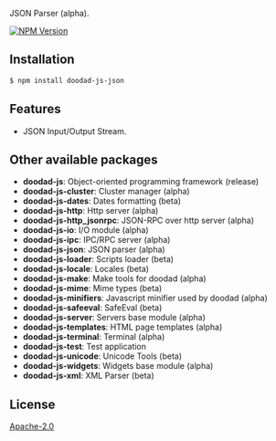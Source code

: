 JSON Parser (alpha).

[![NPM Version][npm-image]][npm-url]
 
## Installation

```bash
$ npm install doodad-js-json
```

## Features

  -  JSON Input/Output Stream.
  
## Other available packages

  - **doodad-js**: Object-oriented programming framework (release)
  - **doodad-js-cluster**: Cluster manager (alpha)
  - **doodad-js-dates**: Dates formatting (beta)
  - **doodad-js-http**: Http server (alpha)
  - **doodad-js-http_jsonrpc**: JSON-RPC over http server (alpha)
  - **doodad-js-io**: I/O module (alpha)
  - **doodad-js-ipc**: IPC/RPC server (alpha)
  - **doodad-js-json**: JSON parser (alpha)
  - **doodad-js-loader**: Scripts loader (beta)
  - **doodad-js-locale**: Locales (beta)
  - **doodad-js-make**: Make tools for doodad (alpha)
  - **doodad-js-mime**: Mime types (beta)
  - **doodad-js-minifiers**: Javascript minifier used by doodad (alpha)
  - **doodad-js-safeeval**: SafeEval (beta)
  - **doodad-js-server**: Servers base module (alpha)
  - **doodad-js-templates**: HTML page templates (alpha)
  - **doodad-js-terminal**: Terminal (alpha)
  - **doodad-js-test**: Test application
  - **doodad-js-unicode**: Unicode Tools (beta)
  - **doodad-js-widgets**: Widgets base module (alpha)
  - **doodad-js-xml**: XML Parser (beta)
  
## License

  [Apache-2.0][license-url]

[npm-image]: https://img.shields.io/npm/v/doodad-js-json.svg
[npm-url]: https://npmjs.org/package/doodad-js-json
[license-url]: http://opensource.org/licenses/Apache-2.0